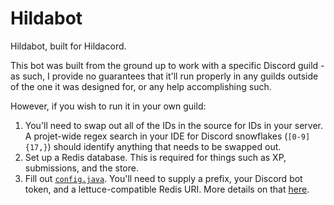 # Hildabot
Hildabot, built for Hildacord.

This bot was built from the ground up to work with a specific Discord guild - as such, I provide no guarantees that it'll run properly in any guilds outside of the one it was designed for, or any help accomplishing such.

However, if you wish to run it in your own guild:
1. You'll need to swap out all of the IDs in the source for IDs in your server. A projet-wide regex search in your IDE for Discord snowflakes (`[0-9]{17,}`) should identify anything that needs to be swapped out.
2. Set up a Redis database. This is required for things such as XP, submissions, and the store.
3. Fill out [`config.java`](src/main/java/com/cominatyou/Config.java). You'll need to supply a prefix, your Discord bot token, and a lettuce-compatible Redis URI. More details on that [here](https://github.com/lettuce-io/lettuce-core/wiki/Redis-URI-and-connection-details#uri-syntax).
